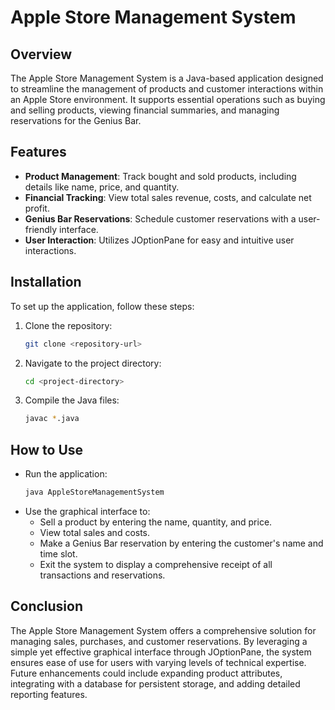 # Apple Store Management System

## Overview
The Apple Store Management System is a Java-based application designed to streamline the management of products and customer interactions within an Apple Store environment. It supports essential operations such as buying and selling products, viewing financial summaries, and managing reservations for the Genius Bar.

## Features
- **Product Management**: Track bought and sold products, including details like name, price, and quantity.
- **Financial Tracking**: View total sales revenue, costs, and calculate net profit.
- **Genius Bar Reservations**: Schedule customer reservations with a user-friendly interface.
- **User Interaction**: Utilizes JOptionPane for easy and intuitive user interactions.

## Installation
To set up the application, follow these steps:

1. Clone the repository:
   ```bash
   git clone <repository-url>
   ```
2. Navigate to the project directory:
   ```bash
   cd <project-directory>
   ```
3. Compile the Java files:
   ```bash
   javac *.java
   ```

## How to Use
- Run the application:
  ```bash
  java AppleStoreManagementSystem
  ```
- Use the graphical interface to:
  - Sell a product by entering the name, quantity, and price.
  - View total sales and costs.
  - Make a Genius Bar reservation by entering the customer's name and time slot.
  - Exit the system to display a comprehensive receipt of all transactions and reservations.

## Conclusion
The Apple Store Management System offers a comprehensive solution for managing sales, purchases, and customer reservations. By leveraging a simple yet effective graphical interface through JOptionPane, the system ensures ease of use for users with varying levels of technical expertise. Future enhancements could include expanding product attributes, integrating with a database for persistent storage, and adding detailed reporting features.
